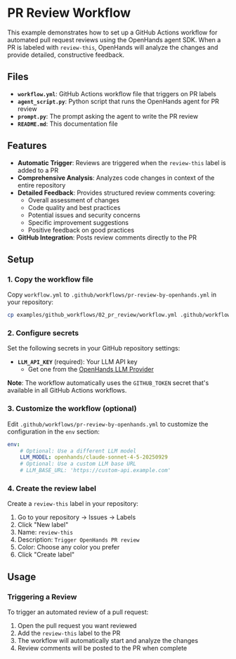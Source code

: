 # PR Review Workflow

This example demonstrates how to set up a GitHub Actions workflow for automated pull request reviews using the OpenHands agent SDK. When a PR is labeled with `review-this`, OpenHands will analyze the changes and provide detailed, constructive feedback.

## Files

- **`workflow.yml`**: GitHub Actions workflow file that triggers on PR labels
- **`agent_script.py`**: Python script that runs the OpenHands agent for PR review
- **`prompt.py`**: The prompt asking the agent to write the PR review
- **`README.md`**: This documentation file

## Features

- **Automatic Trigger**: Reviews are triggered when the `review-this` label is added to a PR
- **Comprehensive Analysis**: Analyzes code changes in context of the entire repository
- **Detailed Feedback**: Provides structured review comments covering:
  - Overall assessment of changes
  - Code quality and best practices
  - Potential issues and security concerns
  - Specific improvement suggestions
  - Positive feedback on good practices
- **GitHub Integration**: Posts review comments directly to the PR

## Setup

### 1. Copy the workflow file

Copy `workflow.yml` to `.github/workflows/pr-review-by-openhands.yml` in your repository:

```bash
cp examples/github_workflows/02_pr_review/workflow.yml .github/workflows/pr-review-by-openhands.yml
```

### 2. Configure secrets

Set the following secrets in your GitHub repository settings:

- **`LLM_API_KEY`** (required): Your LLM API key
  - Get one from the [OpenHands LLM Provider](https://docs.all-hands.dev/openhands/usage/llms/openhands-llms)

**Note**: The workflow automatically uses the `GITHUB_TOKEN` secret that's available in all GitHub Actions workflows.

### 3. Customize the workflow (optional)

Edit `.github/workflows/pr-review-by-openhands.yml` to customize the configuration in the `env` section:

```yaml
env:
    # Optional: Use a different LLM model
    LLM_MODEL: openhands/claude-sonnet-4-5-20250929
    # Optional: Use a custom LLM base URL
    # LLM_BASE_URL: 'https://custom-api.example.com'
```

### 4. Create the review label

Create a `review-this` label in your repository:

1. Go to your repository → Issues → Labels
2. Click "New label"
3. Name: `review-this`
4. Description: `Trigger OpenHands PR review`
5. Color: Choose any color you prefer
6. Click "Create label"

## Usage

### Triggering a Review

To trigger an automated review of a pull request:

1. Open the pull request you want reviewed
2. Add the `review-this` label to the PR
3. The workflow will automatically start and analyze the changes
4. Review comments will be posted to the PR when complete